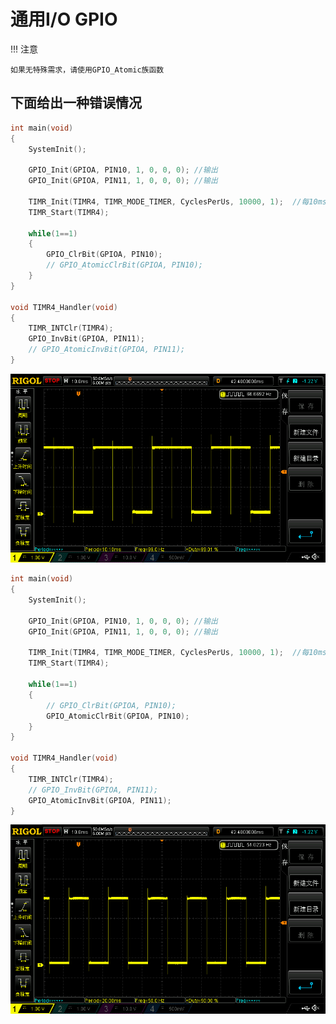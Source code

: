 # 通用I/O GPIO

!!! 注意

    如果无特殊需求，请使用GPIO_Atomic族函数

## 下面给出一种错误情况

```c title="gpio_error.c" linenums="1" hl_lines="10 17"
int main(void)
{
    SystemInit();

    GPIO_Init(GPIOA, PIN10, 1, 0, 0, 0); //输出
    GPIO_Init(GPIOA, PIN11, 1, 0, 0, 0); //输出

    TIMR_Init(TIMR4, TIMR_MODE_TIMER, CyclesPerUs, 10000, 1);  //每10ms触发一次中断
    TIMR_Start(TIMR4);

    while(1==1)
    {
        GPIO_ClrBit(GPIOA, PIN10);
        // GPIO_AtomicClrBit(GPIOA, PIN10);
    }
}

void TIMR4_Handler(void)
{
    TIMR_INTClr(TIMR4);
    GPIO_InvBit(GPIOA, PIN11);
    // GPIO_AtomicInvBit(GPIOA, PIN11);
}
```

![gpio_error](../../images/GPIO/gpio_error.png)

```c title="gpio_correct.c" linenums="1" hl_lines="11 18"
int main(void)
{
    SystemInit();

    GPIO_Init(GPIOA, PIN10, 1, 0, 0, 0); //输出
    GPIO_Init(GPIOA, PIN11, 1, 0, 0, 0); //输出

    TIMR_Init(TIMR4, TIMR_MODE_TIMER, CyclesPerUs, 10000, 1);  //每10ms触发一次中断
    TIMR_Start(TIMR4);

    while(1==1)
    {
        // GPIO_ClrBit(GPIOA, PIN10);
        GPIO_AtomicClrBit(GPIOA, PIN10);
    }
}

void TIMR4_Handler(void)
{
    TIMR_INTClr(TIMR4);
    // GPIO_InvBit(GPIOA, PIN11);
    GPIO_AtomicInvBit(GPIOA, PIN11);
}
```

![gpio_correct](../../images/GPIO/gpio_correct.png)